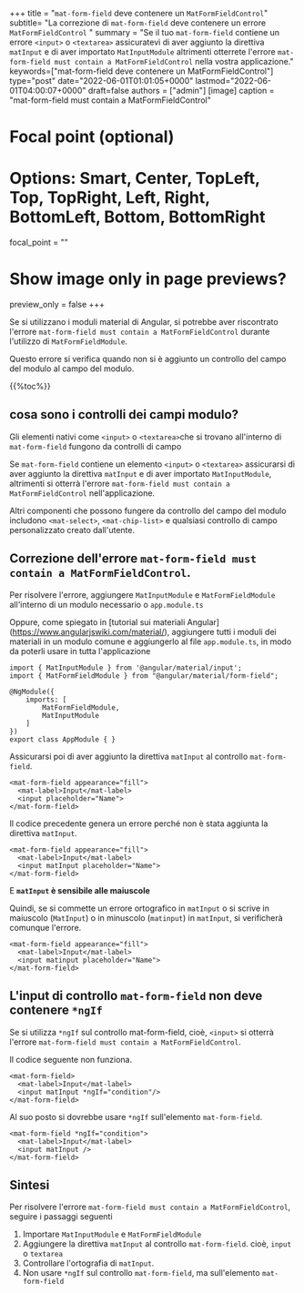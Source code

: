 +++
title   = "`mat-form-field` deve contenere un `MatFormFieldControl`"
subtitle= "La correzione di `mat-form-field` deve contenere un errore `MatFormFieldControl` "
summary = "Se il tuo `mat-form-field` contiene un errore `<input>` o `<textarea>` assicuratevi di aver aggiunto la direttiva `matInput` e di aver importato `MatInputModule` altrimenti otterrete l'errore `mat-form-field must contain a MatFormFieldControl` nella vostra applicazione."
keywords=["mat-form-field deve contenere un MatFormFieldControl"]
type="post"
date="2022-06-01T01:01:05+0000"
lastmod="2022-06-01T04:00:07+0000"
draft=false
authors = ["admin"]
[image]
  caption = "mat-form-field must contain a MatFormFieldControl"

  # Focal point (optional)
  # Options: Smart, Center, TopLeft, Top, TopRight, Left, Right, BottomLeft, Bottom, BottomRight
  focal_point = ""

  # Show image only in page previews?
  preview_only = false
+++

Se si utilizzano i moduli material di Angular, si potrebbe aver riscontrato l'errore `mat-form-field must contain a MatFormFieldControl` durante l'utilizzo di `MatFormFieldModule`.

Questo errore si verifica quando non si è aggiunto un controllo del campo del modulo al campo del modulo.

{{%toc%}}

## cosa sono i controlli dei campi modulo? 

Gli elementi nativi come `<input>` o `<textarea>`che si trovano all'interno di `mat-form-field` fungono da controlli di campo 

Se `mat-form-field` contiene un elemento `<input>` o `<textarea>` assicurarsi di aver aggiunto la direttiva `matInput` e di aver importato `MatInputModule`, altrimenti si otterrà l'errore `mat-form-field must contain a MatFormFieldControl` nell'applicazione.

Altri componenti che possono fungere da controllo del campo del modulo includono `<mat-select>`, `<mat-chip-list>` e qualsiasi controllo di campo personalizzato creato dall'utente.


## Correzione dell'errore `mat-form-field must contain a MatFormFieldControl`.

Per risolvere l'errore, aggiungere `MatInputModule` e `MatFormFieldModule` all'interno di un modulo necessario o `app.module.ts` 

Oppure, come spiegato in [tutorial sui materiali Angular] (https://www.angularjswiki.com/material/), aggiungere tutti i moduli dei materiali in un modulo comune e aggiungerlo al file `app.module.ts`, in modo da poterli usare in tutta l'applicazione 

```
import { MatInputModule } from '@angular/material/input';
import { MatFormFieldModule } from "@angular/material/form-field";

@NgModule({
    imports: [
        MatFormFieldModule,
        MatInputModule
    ]
})
export class AppModule { }

```

Assicurarsi poi di aver aggiunto la direttiva `matInput` al controllo `mat-form-field`.

```
<mat-form-field appearance="fill">
  <mat-label>Input</mat-label>
  <input placeholder="Name">
</mat-form-field>
```

Il codice precedente genera un errore perché non è stata aggiunta la direttiva `matInput`.

```
<mat-form-field appearance="fill">
  <mat-label>Input</mat-label>
  <input matInput placeholder="Name">
</mat-form-field>
```

E **`matInput` è sensibile alle maiuscole** 

Quindi, se si commette un errore ortografico in `matInput` o si scrive in maiuscolo (`MatInput`) o in minuscolo (`matinput`) in `matInput`, si verificherà comunque l'errore.

```
<mat-form-field appearance="fill">
  <mat-label>Input</mat-label>
  <input matinput placeholder="Name">
</mat-form-field>
```

## L'input di controllo `mat-form-field` non deve contenere `*ngIf`

Se si utilizza `*ngIf` sul controllo mat-form-field, cioè, `<input>` si otterrà l'errore `mat-form-field must contain a MatFormFieldControl`.

Il codice seguente non funziona.

```
<mat-form-field>
  <mat-label>Input</mat-label>
  <input matInput *ngIf="condition"/>
</mat-form-field>
```

Al suo posto si dovrebbe usare `*ngIf` sull'elemento `mat-form-field`.

```
<mat-form-field *ngIf="condition">
  <mat-label>Input</mat-label>
  <input matInput />
</mat-form-field>

```

## Sintesi

Per risolvere l'errore `mat-form-field must contain a MatFormFieldControl`, seguire i passaggi seguenti

1. Importare `MatInputModule` e `MatFormFieldModule` 
2. Aggiungere la direttiva `matInput` al controllo `mat-form-field`. cioè, `input` o `textarea`
3. Controllare l'ortografia di `matInput`.
4. Non usare `*ngIf` sul controllo `mat-form-field`, ma sull'elemento `mat-form-field` 

